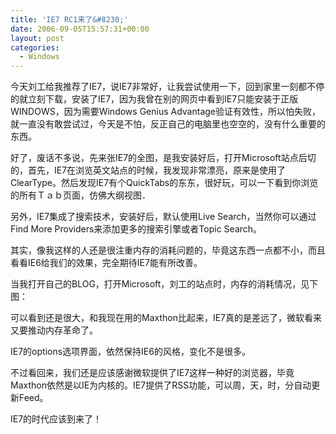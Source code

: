 ```yaml
---
title: 'IE7 RC1来了&#8230;'
date: 2006-09-05T15:57:31+00:00
layout: post
categories:
  - Windows
---
```


今天刘工给我推荐了IE7，说IE7非常好，让我尝试使用一下，回到家里一刻都不停的就立刻下载，安装了IE7，因为我曾在别的网页中看到IE7只能安装于正版WINDOWS，因为需要Windows Genius Advantage验证有效性，所以怕失败，就一直没有敢尝试过，今天是不怕，反正自己的电脑里也空空的，没有什么重要的东西。

好了，废话不多说，先来张IE7的全图，是我安装好后，打开Microsoft站点后切的，首先，IE7在浏览英文站点的时候，我发现非常漂亮，原来是使用了ClearType。然后发现IE7有个QuickTabs的东东，很好玩，可以一下看到你浏览的所有Ｔａｂ页面，仿佛大纲视图．

另外，IE7集成了搜索技术，安装好后，默认使用Live Search，当然你可以通过Find More Providers来添加更多的搜索引擎或者Topic Search。

其实，像我这样的人还是很注重内存的消耗问题的，毕竟这东西一点都不小，而且看看IE6给我们的效果，完全期待IE7能有所改善。

当我打开自己的BLOG，打开Microsoft，刘工的站点时，内存的消耗情况，见下图：

可以看到还是很大，和我现在用的Maxthon比起来，IE7真的是差远了，微软看来又要推动内存革命了。

IE7的options选项界面，依然保持IE6的风格，变化不是很多。

不过看回来，我们还是应该感谢微软提供了IE7这样一种好的浏览器，毕竟Maxthon依然是以IE为内核的。IE7提供了RSS功能，可以周，天，时，分自动更新Feed。

IE7的时代应该到来了！
